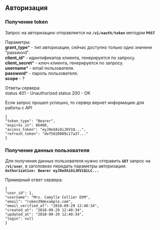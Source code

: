 ## Авторизация

### Получение token
 
Запрос на авторизацию отправляется на **`/v1/oauth/token`** 
методом **`POST`**

Параметры:<br>
**grant_type*** - тип авторизации, сейчас доступно только одно
значени "password".<br>
**client_id*** - идинтификатор клиента, генерируется по запросу.<br>
**client_secret*** - ключ клиента, генерируется по запросу.<br>
**username*** - email пользователя.<br>
**password*** - пароль пользователя.<br>
**scope** - ?

Ответы сервера:<br>
status 401 - Unauthorized
status 200 - OK

Если запрос прошел успешно, то сервер вернет информацию для 
работы с API

```
{
"token_type": "Bearer",
"expires_in": 86400,
"access_token": "eyJ0eXAiOiJKV1Q...",
"refresh_token": "def5020009c17a37..."
}
```

### Получение данных пользователя

Для получения данных пользователя нужно отправить **`GET`** 
запрос на **`/v1/user`**, в заголовках передать параметры 
авторизации:<br>
**`Authorization: Bearer eyJ0eXAiOiJKV1QiLC...`**

Примерный ответ сервера:

```
{
"user_id": 1,
"username": "Mrs. Camylle Collier DVM",
"email": "ruben39@example.com",
"email_verified_at": "2018-09-29 12:40:34",
"created_at": "2018-09-29 12:40:34",
"updated_at": "2018-09-29 12:40:34",
"login": null
}
```